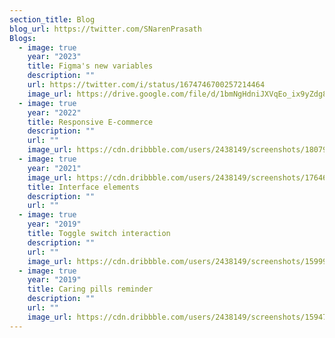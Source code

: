 ```yaml
---
section_title: Blog
blog_url: https://twitter.com/SNarenPrasath
Blogs:
  - image: true
    year: "2023"
    title: Figma's new variables
    description: ""
    url: https://twitter.com/i/status/1674746700257214464
    image_url: https://drive.google.com/file/d/1bmNgHdniJXVqEo_ix9yZdg8EgstNvKca/view?usp=sharing
  - image: true
    year: "2022"
    title: Responsive E-commerce
    description: ""
    url: ""
    image_url: https://cdn.dribbble.com/users/2438149/screenshots/18079601/media/be79c50e27ce1566a4cda1c01fde69a8.gif
  - image: true
    year: "2021"
    image_url: https://cdn.dribbble.com/users/2438149/screenshots/17646018/media/d83cf4957393ae0ba09b858ce3153028.gif
    title: Interface elements
    description: ""
    url: ""
  - image: true
    year: "2019"
    title: Toggle switch interaction
    description: ""
    url: ""
    image_url: https://cdn.dribbble.com/users/2438149/screenshots/15999838/media/c590a14f6eebdc882f33f75d08a879d6.gif
  - image: true
    year: "2019"
    title: Caring pills reminder
    description: ""
    url: ""
    image_url: https://cdn.dribbble.com/users/2438149/screenshots/15947360/media/ad14984a2cc1bd68fe92dcab5a3d3a72.gif
---
```

